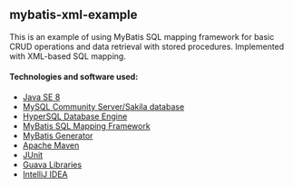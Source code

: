 mybatis-xml-example
---------------

This is an example of using MyBatis SQL mapping framework for basic CRUD operations and
data retrieval with stored procedures. Implemented with XML-based SQL mapping.

#### Technologies and software used:
* [Java SE 8](http://www.oracle.com/technetwork/java/javase/downloads/index.html)
* [MySQL Community Server/Sakila database](http://dev.mysql.com/downloads/mysql/)
* [HyperSQL Database Engine](http://hsqldb.org/)
* [MyBatis SQL Mapping Framework](https://code.google.com/p/mybatis/)
* [MyBatis Generator](http://mybatis.org/generator/)
* [Apache Maven](http://maven.apache.org/index.html)
* [JUnit](http://junit.org/)
* [Guava Libraries](https://code.google.com/p/guava-libraries/)
* [IntelliJ IDEA](http://www.jetbrains.com/idea/)

